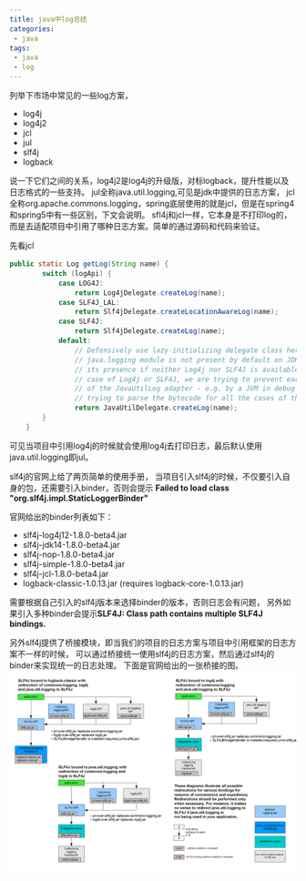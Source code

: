 ```yaml
---
title: java中log总结
categories:
 - java
tags: 
 - java
 - log
---
```


列举下市场中常见的一些log方案，
* log4j
* log4j2
* jcl
* jul
* slf4j
* logback

说一下它们之间的关系，log4j2是log4j的升级版，对标logback，提升性能以及日志格式的一些支持。
jul全称java.util.logging,可见是jdk中提供的日志方案，
jcl全称org.apache.commons.logging，spring底层使用的就是jcl，但是在spring4和spring5中有一些区别，下文会说明。
sfl4j和jcl一样，它本身是不打印log的，而是去适配项目中引用了哪种日志方案。简单的通过源码和代码来验证。

先看jcl
````java
public static Log getLog(String name) {
		switch (logApi) {
			case LOG4J:
				return Log4jDelegate.createLog(name);
			case SLF4J_LAL:
				return Slf4jDelegate.createLocationAwareLog(name);
			case SLF4J:
				return Slf4jDelegate.createLog(name);
			default:
				// Defensively use lazy-initializing delegate class here as well since the
				// java.logging module is not present by default on JDK 9. We are requiring
				// its presence if neither Log4j nor SLF4J is available; however, in the
				// case of Log4j or SLF4J, we are trying to prevent early initialization
				// of the JavaUtilLog adapter - e.g. by a JVM in debug mode - when eagerly
				// trying to parse the bytecode for all the cases of this switch clause.
				return JavaUtilDelegate.createLog(name);
		}
	}
````
可见当项目中引用log4j的时候就会使用log4j去打印日志，最后默认使用java.util.logging即jul。

slf4j的官网上给了两页简单的使用手册，
当项目引入slf4j的时候，不仅要引入自身的包，还需要引入binder，否则会提示
**Failed to load class "org.slf4j.impl.StaticLoggerBinder"**

官网给出的binder列表如下：
* slf4j-log4j12-1.8.0-beta4.jar
* slf4j-jdk14-1.8.0-beta4.jar
* slf4j-nop-1.8.0-beta4.jar
* slf4j-simple-1.8.0-beta4.jar
* slf4j-jcl-1.8.0-beta4.jar
* logback-classic-1.0.13.jar (requires logback-core-1.0.13.jar)

需要根据自己引入的slf4j版本来选择binder的版本，否则日志会有问题，
另外如果引入多种binder会提示**SLF4J: Class path contains multiple SLF4J bindings.**

另外slf4j提供了桥接模块，即当我们的项目的日志方案与项目中引用框架的日志方案不一样的时候，
可以通过桥接统一使用slf4j的日志方案，然后通过slf4j的binder来实现统一的日志处理。
下面是官网给出的一张桥接的图。
![slf4j-bridge](https://github.com/xuguangwu/xuguangwu.github.io/blob/master/img/in-post/log/slf4j-bridge.png)


